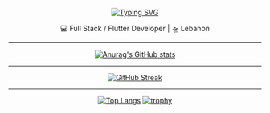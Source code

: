 
<div align="center">
  
[![Typing SVG](https://readme-typing-svg.demolab.com?font=comic+san&weight=800&duration=2000&pause=1000&color=164FFF&center=true&vCenter=true&width=435&height=100&lines=Hello+there+!+%F0%9F%91%8B;This+is+MMG;Welcome+to+my+Profile+%F0%9F%98%84)](https://git.io/typing-svg)
  

  💻 Full Stack / Flutter Developer | 🛸 Lebanon  

  <hr>

[![Anurag's GitHub stats](https://github-readme-stats.vercel.app/api?username=MMG606&show_icons=true&count_private=true&theme=algolia&hide=contribs,prs)](https://github.com/anuraghazra/github-readme-stats)

<hr> 
  
[![GitHub Streak](http://github-readme-streak-stats.herokuapp.com?user=MMG606&theme=algolia&border_radius=25&card_width=500)](https://git.io/streak-stats)

<hr>
 
[![Top Langs](https://github-readme-stats.vercel.app/api/top-langs/?username=MMG606&theme=algolia)](https://github.com/anuraghazra/github-readme-stats) [![trophy](https://github-profile-trophy.vercel.app/?username=MMG606&theme=algolia&row=2&column=3&title=Commits,Repositories,Stars,Followers,PullRequest,Issues)](https://github.com/ryo-ma/github-profile-trophy) 

</div>
